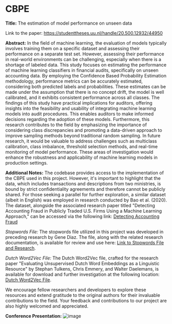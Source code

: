 # CBPE
**Title:** The estimation of model performance on unseen data

Link to the paper: https://studenttheses.uu.nl/handle/20.500.12932/44950

**Abstract:**
In the field of machine learning, the evaluation of models typically involves training them on a specific dataset and assessing their performance on a separate test set. However, assessing their performance in real-world environments can be challenging, especially when there is a shortage of labeled data. This study focuses on estimating the performance of machine learning classifiers in financial audits, specifically on unseen accounting data. By employing the Confidence Based Probability Estimation methodology, performance metrics can be accurately estimated, considering both predicted labels and probabilities. These estimates can be made under the assumption that there is no concept drift, the model is well calibrated, and it exhibits consistent performance across all classes. The findings of this study have practical implications for auditors, offering insights into the feasibility and usability of integrating machine learning models into audit procedures. This enables auditors to make informed decisions regarding the adoption of these models. Furthermore, this research contributes to the field by emphasizing the importance of considering class discrepancies and promoting a data-driven approach to improve sampling methods beyond traditional random sampling. In future research, it would be valuable to address challenges such as multiclass calibration, class imbalance, threshold selection methods, and real-time monitoring of model performance. These areas of investigation would enhance the robustness and applicability of machine learning models in production settings.

**Additional Notes:**
The codebase provides access to the implementation of the CBPE used in this project. However, it's important to highlight that the data, which includes transactions and descriptions from two ministries, is bound by strict confidentiality agreements and therefore cannot be publicly shared. For those seeking a parallel for further exploration, a similar dataset (albeit in English) was employed in research conducted by Bao et al. (2020). The dataset, alongside the associated research paper titled "Detecting Accounting Fraud in Publicly Traded U.S. Firms Using a Machine Learning Approach," can be accessed via the following link: [Detecting Accounting Fraud]([url](https://github.com/JarFraud/FraudDetection))

*Stopwords File:*
The stopwords file utilized in this project was developed in preceding research by Gene Diaz. The file, along with the related research documentation, is available for review and use here: [Link to Stopwords File and Research](https://github.com/stopwords-iso/stopwords-nl).

*Dutch Word2Vec File:*
The Dutch Word2Vec file, crafted for the research paper "Evaluating Unsupervised Dutch Word Embeddings as a Linguistic Resource" by Stephan Tulkens, Chris Emmery, and Walter Daelemans, is available for download and further investigation at the following location: [Dutch Word2Vec File](https://github.com/clips/dutchembeddings).

We encourage fellow researchers and developers to explore these resources and extend gratitude to the original authors for their invaluable contributions to the field. Your feedback and contributions to our project are also highly welcomed and appreciated.

**Conference Presentation:**
![image](https://github.com/AlexEssaijan/CBPE/assets/60449675/670c137a-8839-47bd-95c1-72aae82b6451)
